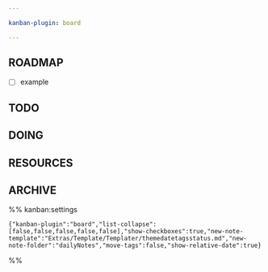 ```yaml
---

kanban-plugin: board

---
```


## ROADMAP

- [ ] example


## TODO



## DOING



## RESOURCES



## ARCHIVE





%% kanban:settings
```
{"kanban-plugin":"board","list-collapse":[false,false,false,false,false],"show-checkboxes":true,"new-note-template":"Extras/Template/Templater/themedatetagsstatus.md","new-note-folder":"dailyNotes","move-tags":false,"show-relative-date":true}
```
%%